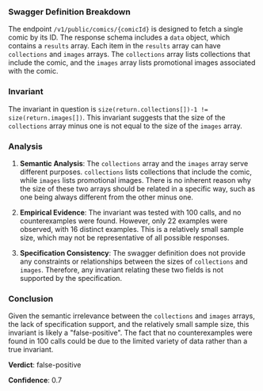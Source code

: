 ### Swagger Definition Breakdown

The endpoint `/v1/public/comics/{comicId}` is designed to fetch a single comic by its ID. The response schema includes a `data` object, which contains a `results` array. Each item in the `results` array can have `collections` and `images` arrays. The `collections` array lists collections that include the comic, and the `images` array lists promotional images associated with the comic.

### Invariant

The invariant in question is `size(return.collections[])-1 != size(return.images[])`. This invariant suggests that the size of the `collections` array minus one is not equal to the size of the `images` array.

### Analysis

1. **Semantic Analysis**: The `collections` array and the `images` array serve different purposes. `collections` lists collections that include the comic, while `images` lists promotional images. There is no inherent reason why the size of these two arrays should be related in a specific way, such as one being always different from the other minus one.

2. **Empirical Evidence**: The invariant was tested with 100 calls, and no counterexamples were found. However, only 22 examples were observed, with 16 distinct examples. This is a relatively small sample size, which may not be representative of all possible responses.

3. **Specification Consistency**: The swagger definition does not provide any constraints or relationships between the sizes of `collections` and `images`. Therefore, any invariant relating these two fields is not supported by the specification.

### Conclusion

Given the semantic irrelevance between the `collections` and `images` arrays, the lack of specification support, and the relatively small sample size, this invariant is likely a "false-positive". The fact that no counterexamples were found in 100 calls could be due to the limited variety of data rather than a true invariant.

**Verdict**: false-positive

**Confidence**: 0.7
